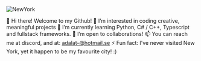 

![NewYork](https://github.com/Adaleet/Adaleet/assets/130295885/128d8255-ee8f-4157-85ff-f6fb3e3d2773)

👋 Hi there! Welcome to my Github!
👀 I’m interested in coding creative, meaningful projects
🌱 I’m currently learning Python, C# / C++, Typescript and fullstack frameworks. 
💞️ I’m open to collaborations!
📫 You can reach me at discord, and at: adalat-@hotmail.se
⚡ Fun fact: I've never visited New York, yet it happen to be my favourite city! :) 

<!---
Adaleet/Adaleet is a ✨ special ✨ repository because its `README.md` (this file) appears on your GitHub profile.
You can click the Preview link to take a look at your changes.
--->
